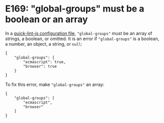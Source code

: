 # E169: "global-groups" must be a boolean or an array

In a [quick-lint-js configuration file][], `"global-groups"` must be an array of
strings, a boolean, or omitted. It is an error if `"global-groups"` is a
boolean, a number, an object, a string, or `null`:

```quick-lint-js.config
{
    "global-groups": {
        "ecmascript": true,
        "browser": true
    }
}
```

To fix this error, make `"global-groups"` an array:

```quick-lint-js.config
{
    "global-groups": [
        "ecmascript",
        "browser"
    ]
}
```

[quick-lint-js configuration file]: https://quick-lint-js.com/config/
